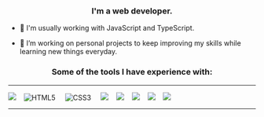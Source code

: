<h3 align="center">I'm a web developer.</h3>

- 🌱 I'm usually working with JavaScript and TypeScript. 

- 🔭 I’m working on personal projects to keep improving my skills while learning new things everyday.

<h3 align="center">Some of the tools I have experience with:</h3>

*** 

<img src="https://img.shields.io/badge/javascript%20-%23F0DB4F.svg?&style=for-the-badge&logo=javascript&logoColor=white" />&nbsp;&nbsp;&nbsp;
![HTML5](https://img.shields.io/badge/html5-%23E34F26.svg?style=for-the-badge&logo=html5&logoColor=white) &nbsp;&nbsp;&nbsp;
![CSS3](https://img.shields.io/badge/css3-%231572B6.svg?style=for-the-badge&logo=css3&logoColor=white) &nbsp;&nbsp;&nbsp;
<img src="https://img.shields.io/badge/react%20-%2300D9FF.svg?&style=for-the-badge&logo=react&logoColor=blue" />&nbsp;&nbsp;&nbsp;
<img src="https://img.shields.io/badge/node.js%20-%233c873a.svg?&style=for-the-badge&logo=node.js&logoColor=white" />&nbsp;&nbsp;&nbsp;
<img src="https://img.shields.io/badge/express%20-%2368a063.svg?&style=for-the-badge&logo=express&logoColor=white" />&nbsp;&nbsp;&nbsp;
<img src="https://img.shields.io/badge/mongodb%20-%234DB33D.svg?&style=for-the-badge&logo=mongodb&logoColor=white"  />&nbsp;&nbsp;&nbsp;
<img src="https://img.shields.io/badge/TypeScript%20-%23007acc.svg?&style=for-the-badge&logo=typescript&logoColor=white" />&nbsp;&nbsp;&nbsp;
<!-- ![Git](https://img.shields.io/badge/git-%23F05033.svg?style=for-the-badge&logo=git&logoColor=white) &nbsp;&nbsp;&nbsp; -->

***

<!-- ![GitHub stats](https://github-readme-stats.vercel.app/api?username=lacdev&show_icons=true&theme=tokyonight) -->





